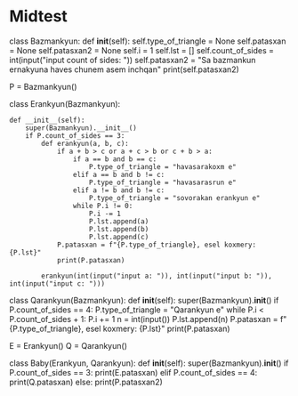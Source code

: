# Midtest



class Bazmankyun:
    def __init__(self):
        self.type_of_triangle = None
        self.patasxan = None
        self.patasxan2 = None
        self.i = 1
        self.lst = []
        self.count_of_sides = int(input("input count of sides: "))
        self.patasxan2 = "Sa bazmankun ernakyuna haves chunem asem inchqan"
        print(self.patasxan2)


P = Bazmankyun()


class Erankyun(Bazmankyun):

    def __init__(self):
        super(Bazmankyun).__init__()
        if P.count_of_sides == 3:
            def erankyun(a, b, c):
                if a + b > c or a + c > b or c + b > a:
                    if a == b and b == c:
                        P.type_of_triangle = "havasarakoxm e"
                    elif a == b and b != c:
                        P.type_of_triangle = "havasarasrun e"
                    elif a != b and b != c:
                        P.type_of_triangle = "sovorakan erankyun e"
                    while P.i != 0:
                        P.i -= 1
                        P.lst.append(a)
                        P.lst.append(b)
                        P.lst.append(c)
                P.patasxan = f"{P.type_of_triangle}, esel koxmery: {P.lst}"
                print(P.patasxan)

            erankyun(int(input("input a: ")), int(input("input b: ")), int(input("input c: ")))


class Qarankyun(Bazmankyun):
    def __init__(self):
        super(Bazmankyun).__init__()
        if P.count_of_sides == 4:
            P.type_of_triangle = "Qarankyun e"
            while P.i < P.count_of_sides + 1:
                P.i += 1
                n = int(input())
                P.lst.append(n)
            P.patasxan = f"{P.type_of_triangle}, esel koxmery: {P.lst}"
            print(P.patasxan)


E = Erankyun()
Q = Qarankyun()


class Baby(Erankyun, Qarankyun):
    def __init__(self):
        super(Bazmankyun).__init__()
        if P.count_of_sides == 3:
            print(E.patasxan)
        elif P.count_of_sides == 4:
            print(Q.patasxan)
        else:
            print(P.patasxan2)
